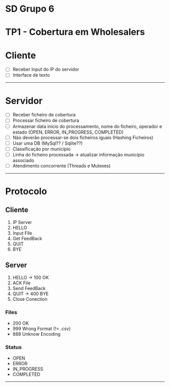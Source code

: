 # **SD Grupo 6**
# **TP1 - Cobertura em Wholesalers**

# **Cliente**
* [ ] Receber Input do IP do servidor
* [ ] Interface de texto

---
# **Servidor**
* [ ] Receber ficheiro de cobertura
* [ ] Processar ficheiro de cobertura
* [ ] Armazenar data início do processamento, nome do ficheiro, operador e estado (OPEN, ERROR, IN_PROGRESS, COMPLETED)
* [ ] Não deverão processar-se dois ficheiros iguais (Hashing Ficheiros)
* [ ] Usar uma DB (MySql?? / Sqlite??)
* [ ] Classificação por município
* [ ] Linha do ficheiro processada -> atualizar  informação município associado
* [ ] Atendimento concorrente (Threads e Mutexes)

---

# **Protocolo**  

## Cliente
1. IP Server
2. HELLO
3. Input File
4. Get FeedBack
5. QUIT 
6. BYE

## Server
1. HELLO -> 100 OK
2. ACK File 
3. Send FeedBack
4. QUIT -> 400 BYE
5. Close Conection 

### Files 
 + 200 OK
 + 999 Wrong Format (!= .csv)
 + 888 Unknow Encoding 
### Status  
 * OPEN
 * ERROR
 * IN_PROGRESS
 * COMPLETED
 ---